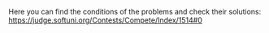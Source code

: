 Here you can find the conditions of the problems and check their solutions:
https://judge.softuni.org/Contests/Compete/Index/1514#0